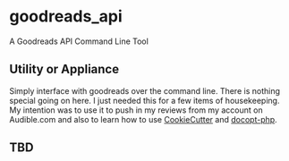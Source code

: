 # goodreads_api
A Goodreads API Command Line Tool

## Utility or Appliance 

Simply interface with goodreads over the command line. There is nothing special going on here. I just needed this for a few items of housekeeping.  My intention was to use it to push in my reviews from my account on Audible.com and also to learn how to use [CookieCutter](https://github.com/audreyr/cookiecutter) and [docopt-php](https://github.com/docopt/docopt.php). 

## TBD